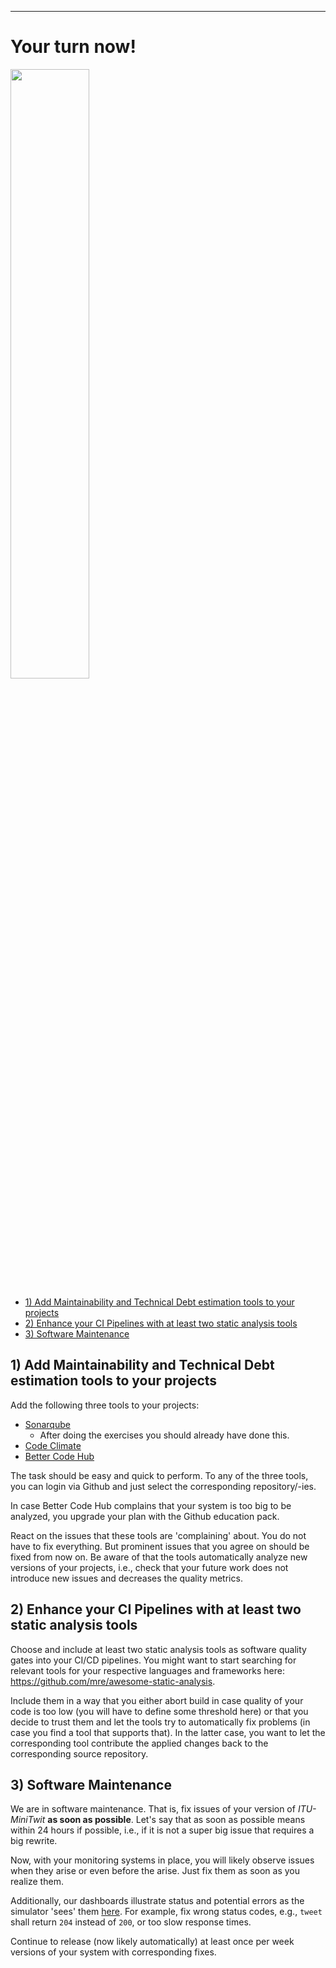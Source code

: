 -----------

# Your turn now!

<img src="https://media.giphy.com/media/13GIgrGdslD9oQ/giphy.gif" width=50%/>

  - [1) Add Maintainability and Technical Debt estimation tools to your projects](#1-add-maintainability-and-technical-debt-estimation-tools-to-your-projects)
  - [2) Enhance your CI Pipelines with at least two static analysis tools](#2-enhance-your-ci-pipelines-with-at-least-two-static-analysis-tools)
  - [3) Software Maintenance](#3-software-maintenance)

## 1) Add Maintainability and Technical Debt estimation tools to your projects


Add the following three tools to your projects:

  * [Sonarqube](https://sonarcloud.io)
    - After doing the exercises you should already have done this.
  * [Code Climate](https://codeclimate.com/)
  * [Better Code Hub](https://bettercodehub.com/)

The task should be easy and quick to perform. To any of the three tools, you can login via Github and just select the corresponding repository/-ies.

In case Better Code Hub complains that your system is too big to be analyzed, you upgrade your plan with the Github education pack.


React on the issues that these tools are 'complaining' about. You do not have to fix everything. But prominent issues that you agree on should be fixed from now on. Be aware of that the tools automatically analyze new versions of your projects, i.e., check that your future work does not introduce new issues and decreases the quality metrics.



## 2) Enhance your CI Pipelines with at least two static analysis tools

Choose and include at least two static analysis tools as software quality gates into your CI/CD pipelines. You might want to start searching for relevant tools for your respective languages and frameworks here: https://github.com/mre/awesome-static-analysis.

Include them in a way that you either abort build in case quality of your code is too low (you will have to define some threshold here) or that you decide to trust them and let the tools try to automatically fix problems (in case you find a tool that supports that). In the latter case, you want to let the corresponding tool contribute the applied changes back to the corresponding source repository.


## 3) Software Maintenance 

We are in software maintenance. That is, fix issues of your version of _ITU-MiniTwit_ **as soon as possible**. Let's say that as soon as possible means within 24 hours if possible, i.e., if it is not a super big issue that requires a big rewrite. 

Now, with your monitoring systems in place, you will likely observe issues when they arise or even before the arise. Just fix them as soon as you realize them.

Additionally, our dashboards illustrate status and potential errors as the simulator 'sees' them [here](http://138.68.93.2/status.html). For example, fix wrong status codes, e.g., `tweet` shall return `204` instead of `200`, or too slow response times.

Continue to release (now likely automatically) at least once per week versions of your system with corresponding fixes.


